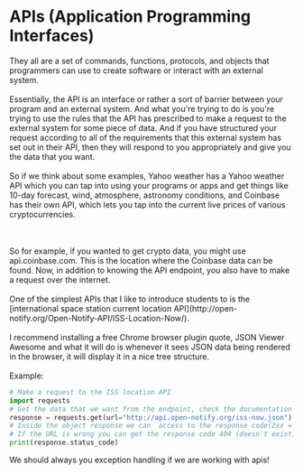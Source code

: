 # APIs (Application Programming Interfaces)

They all are a set of commands, functions, protocols, and objects
that programmers can use to create software or interact with an external system.
<br>
<br>
Essentially, the API is an interface or rather a sort of barrier between your program and an external system.
And what you're trying to do is you're trying to use the rules that the API has
prescribed to make a request to the external system for some piece of data.
And if you have structured your request
according to all of the requirements that this external system has set out in
their API, then they will respond to you appropriately and give you the data that you want.
<br>
<br>
So if we think about some examples, Yahoo weather has a Yahoo
weather API
which you can tap into using your programs or apps and get things like 10-day
forecast, wind, atmosphere, astronomy conditions,
and Coinbase has their own API,
which lets you tap into the current live prices of various cryptocurrencies.

<br>
<br>
So for example, if you wanted to get crypto data,
you might use api.coinbase.com.
This is the location where the Coinbase data can be found.
Now, in addition to knowing the API endpoint,
you also have to make a request over the internet.
<br>
<br>
One of the simplest APIs that I like to introduce students to is the
[international space station current location API](http://open-notify.org/Open-Notify-API/ISS-Location-Now/).
<br>
<br>
I recommend installing a free Chrome browser plugin quote, JSON Viewer Awesome
and what it will do is whenever it sees JSON data being rendered in the
browser, it will display it in a nice tree structure.
<br>
<br>
Example:

```python
# Make a request to the ISS location API
import requests
# Get the data that we want from the endpoint, check the documentation from the api to get the URL
response = requests.get(url="http://api.open-notify.org/iss-now.json")
# Inside the object response we can  access to the response code(2xx = everything is fine)
# If the URL is wrong you can get the response code 404 (doesn't exist)
print(response.status_code)

```

We should always you exception handling if we are working with apis!

```python

```
